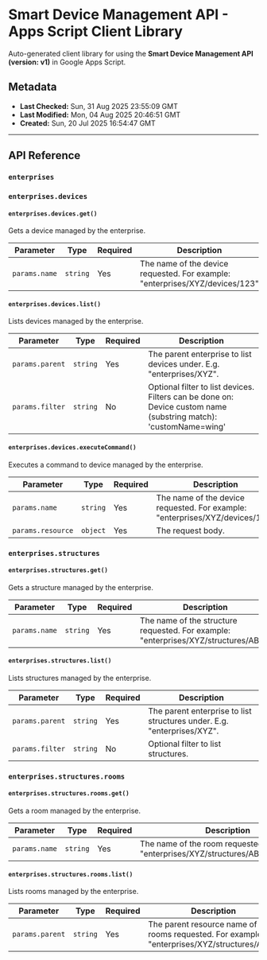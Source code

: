 # Smart Device Management API - Apps Script Client Library

Auto-generated client library for using the **Smart Device Management API (version: v1)** in Google Apps Script.

## Metadata

- **Last Checked:** Sun, 31 Aug 2025 23:55:09 GMT
- **Last Modified:** Mon, 04 Aug 2025 20:46:51 GMT
- **Created:** Sun, 20 Jul 2025 16:54:47 GMT



---

## API Reference

### `enterprises`

### `enterprises.devices`

#### `enterprises.devices.get()`

Gets a device managed by the enterprise.

| Parameter | Type | Required | Description |
|---|---|---|---|
| `params.name` | `string` | Yes | The name of the device requested. For example: "enterprises/XYZ/devices/123" |

#### `enterprises.devices.list()`

Lists devices managed by the enterprise.

| Parameter | Type | Required | Description |
|---|---|---|---|
| `params.parent` | `string` | Yes | The parent enterprise to list devices under. E.g. "enterprises/XYZ". |
| `params.filter` | `string` | No | Optional filter to list devices. Filters can be done on: Device custom name (substring match): 'customName=wing' |

#### `enterprises.devices.executeCommand()`

Executes a command to device managed by the enterprise.

| Parameter | Type | Required | Description |
|---|---|---|---|
| `params.name` | `string` | Yes | The name of the device requested. For example: "enterprises/XYZ/devices/123" |
| `params.resource` | `object` | Yes | The request body. |

### `enterprises.structures`

#### `enterprises.structures.get()`

Gets a structure managed by the enterprise.

| Parameter | Type | Required | Description |
|---|---|---|---|
| `params.name` | `string` | Yes | The name of the structure requested. For example: "enterprises/XYZ/structures/ABC". |

#### `enterprises.structures.list()`

Lists structures managed by the enterprise.

| Parameter | Type | Required | Description |
|---|---|---|---|
| `params.parent` | `string` | Yes | The parent enterprise to list structures under. E.g. "enterprises/XYZ". |
| `params.filter` | `string` | No | Optional filter to list structures. |

### `enterprises.structures.rooms`

#### `enterprises.structures.rooms.get()`

Gets a room managed by the enterprise.

| Parameter | Type | Required | Description |
|---|---|---|---|
| `params.name` | `string` | Yes | The name of the room requested. For example: "enterprises/XYZ/structures/ABC/rooms/123". |

#### `enterprises.structures.rooms.list()`

Lists rooms managed by the enterprise.

| Parameter | Type | Required | Description |
|---|---|---|---|
| `params.parent` | `string` | Yes | The parent resource name of the rooms requested. For example: "enterprises/XYZ/structures/ABC". |